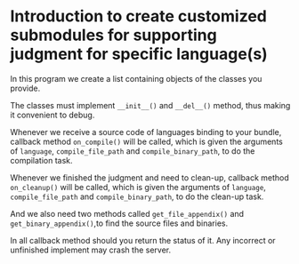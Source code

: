 # Introduction to create customized submodules for supporting judgment for specific language(s)

In this program we create a list containing objects of the classes you provide.

The classes must implement `__init__()` and `__del__()` method, thus making it convenient to debug.

Whenever we receive a source code of languages binding to your bundle, callback method `on_compile()` will be called, which is given the arguments of `language`, `compile_file_path` and `compile_binary_path`, to do the compilation task.

Whenever we finished the judgment and need to clean-up, callback method `on_cleanup()` will be called, which is given the arguments of `language`, `compile_file_path` and `compile_binary_path`, to do the clean-up task.

And we also need two methods called `get_file_appendix()` and `get_binary_appendix()`,to find the source files and binaries.

In all callback method should you return the status of it. Any incorrect or unfinished implement may crash the server.
